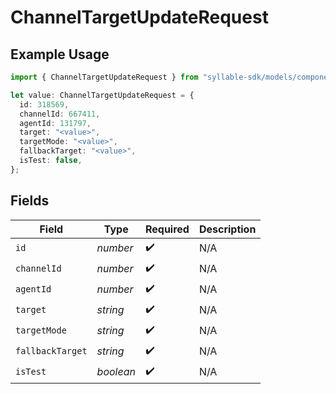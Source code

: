 # ChannelTargetUpdateRequest

## Example Usage

```typescript
import { ChannelTargetUpdateRequest } from "syllable-sdk/models/components";

let value: ChannelTargetUpdateRequest = {
  id: 318569,
  channelId: 667411,
  agentId: 131797,
  target: "<value>",
  targetMode: "<value>",
  fallbackTarget: "<value>",
  isTest: false,
};
```

## Fields

| Field              | Type               | Required           | Description        |
| ------------------ | ------------------ | ------------------ | ------------------ |
| `id`               | *number*           | :heavy_check_mark: | N/A                |
| `channelId`        | *number*           | :heavy_check_mark: | N/A                |
| `agentId`          | *number*           | :heavy_check_mark: | N/A                |
| `target`           | *string*           | :heavy_check_mark: | N/A                |
| `targetMode`       | *string*           | :heavy_check_mark: | N/A                |
| `fallbackTarget`   | *string*           | :heavy_check_mark: | N/A                |
| `isTest`           | *boolean*          | :heavy_check_mark: | N/A                |